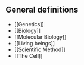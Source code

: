 ## General definitions
 - [[Genetics]]
 - [[Biology]]
 - [[Molecular Biology]]
 - [[Living beings]]
 - [[Scientific Method]]
 - [[The Cell]]
